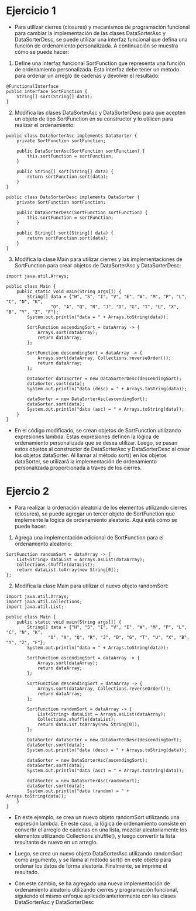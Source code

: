 # Ejercicio 1

- Para utilizar cierres (closures) y mecanismos de programación funcional para cambiar la implementación de las clases DataSorterAsc y DataSorterDesc, se puede utilizar una interfaz funcional que defina una función de ordenamiento personalizada. A continuación se muestra cómo se puede hacer:

1. Define una interfaz funcional SortFunction que representa una función de ordenamiento personalizada. Esta interfaz debe tener un método para ordenar un arreglo de cadenas y devolver el resultado:

```
@FunctionalInterface
public interface SortFunction {
    String[] sort(String[] data);
}
```

2. Modifica las clases DataSorterAsc y DataSorterDesc para que acepten un objeto de tipo SortFunction en su constructor y lo utilicen para realizar el ordenamiento:

```
public class DataSorterAsc implements DataSorter {
    private SortFunction sortFunction;

    public DataSorterAsc(SortFunction sortFunction) {
        this.sortFunction = sortFunction;
    }

    public String[] sort(String[] data) {
        return sortFunction.sort(data);
    }
}

public class DataSorterDesc implements DataSorter {
    private SortFunction sortFunction;

    public DataSorterDesc(SortFunction sortFunction) {
        this.sortFunction = sortFunction;
    }

    public String[] sort(String[] data) {
        return sortFunction.sort(data);
    }
}
```


3. Modifica la clase Main para utilizar cierres y las implementaciones de SortFunction para crear objetos de DataSorterAsc y DataSorterDesc:

```
import java.util.Arrays;

public class Main {
    public static void main(String args[]) {
        String[] data = {"H", "S", "I", "V", "E", "W", "M", "P", "L",  "C", "N", "K",
                 "O", "A", "Q", "R", "J", "D", "G", "T", "U", "X", "B", "Y", "Z", "F"};
        System.out.println("data = " + Arrays.toString(data));

        SortFunction ascendingSort = dataArray -> {
            Arrays.sort(dataArray);
            return dataArray;
        };

        SortFunction descendingSort = dataArray -> {
            Arrays.sort(dataArray, Collections.reverseOrder());
            return dataArray;
        };

        DataSorter dataSorter = new DataSorterDesc(descendingSort);
        dataSorter.sort(data);
        System.out.println("data (desc) = " + Arrays.toString(data));

        dataSorter = new DataSorterAsc(ascendingSort);
        dataSorter.sort(data);
        System.out.println("data (asc) = " + Arrays.toString(data));
    }
}
```

- En el código modificado, se crean objetos de SortFunction utilizando expresiones lambda. Estas expresiones definen la lógica de ordenamiento personalizada que se desea utilizar. Luego, se pasan estos objetos al constructor de DataSorterAsc y DataSorterDesc al crear los objetos dataSorter. Al llamar al método sort() en los objetos dataSorter, se utilizará la implementación de ordenamiento personalizada proporcionada a través de los cierres.

# Ejercio 2

- Para realizar la ordenación aleatoria de los elementos utilizando cierres (closures), se puede agregar un tercer objeto de SortFunction que implemente la lógica de ordenamiento aleatorio. Aquí está cómo se puede hacer:

1. Agrega una implementación adicional de SortFunction para el ordenamiento aleatorio:

```
SortFunction randomSort = dataArray -> {
    List<String> dataList = Arrays.asList(dataArray);
    Collections.shuffle(dataList);
    return dataList.toArray(new String[0]);
};
```

2. Modifica la clase Main para utilizar el nuevo objeto randomSort:

```
import java.util.Arrays;
import java.util.Collections;
import java.util.List;

public class Main {
    public static void main(String args[]) {
        String[] data = {"H", "S", "I", "V", "E", "W", "M", "P", "L", "C", "N", "K",
                "O", "A", "Q", "R", "J", "D", "G", "T", "U", "X", "B", "Y", "Z", "F"};
        System.out.println("data = " + Arrays.toString(data));

        SortFunction ascendingSort = dataArray -> {
            Arrays.sort(dataArray);
            return dataArray;
        };

        SortFunction descendingSort = dataArray -> {
            Arrays.sort(dataArray, Collections.reverseOrder());
            return dataArray;
        };

        SortFunction randomSort = dataArray -> {
            List<String> dataList = Arrays.asList(dataArray);
            Collections.shuffle(dataList);
            return dataList.toArray(new String[0]);
        };

        DataSorter dataSorter = new DataSorterDesc(descendingSort);
        dataSorter.sort(data);
        System.out.println("data (desc) = " + Arrays.toString(data));

        dataSorter = new DataSorterAsc(ascendingSort);
        dataSorter.sort(data);
        System.out.println("data (asc) = " + Arrays.toString(data));

        dataSorter = new DataSorterAsc(randomSort);
        dataSorter.sort(data);
        System.out.println("data (random) = " + Arrays.toString(data));
    }
}
```

- En este ejemplo, se crea un nuevo objeto randomSort utilizando una expresión lambda. En este caso, la lógica de ordenamiento consiste en convertir el arreglo de cadenas en una lista, mezclar aleatoriamente los elementos utilizando Collections.shuffle(), y luego convertir la lista resultante de nuevo en un arreglo.

- Luego, se crea un nuevo objeto DataSorterAsc utilizando randomSort como argumento, y se llama al método sort() en este objeto para ordenar los datos de forma aleatoria. Finalmente, se imprime el resultado.

- Con este cambio, se ha agregado una nueva implementación de ordenamiento aleatorio utilizando cierres y programación funcional, siguiendo el mismo enfoque aplicado anteriormente con las clases DataSorterAsc y DataSorterDesc